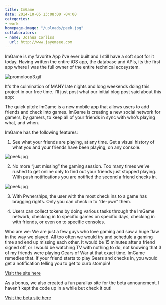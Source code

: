 ```yaml
---
title: ImGame
date: 2014-10-05 13:08:00 -04:00
categories:
- work
homepage-image: "/uploads/peek.jpg"
collaborators:
- name: Joshua Corliss
  url: http://www.jayemsee.com
---
```


ImGame is my favorite App i've ever built and I still have a soft spot for it today. Having written the entire iOS app, the database and APIs, its the first app where I was the full owner of the entire technical ecosystem.

![promoloop3.gif](/uploads/promoloop3.gif)

It's the culmination of MANY late nights and long weekends doing this project in our free time. I'll just post what our initial blog post said about this app:

The quick pitch:  ImGame is a new mobile app that allows users to add friends and check into games.  ImGame is creating a new social network for gamers, by gamers, to keep all of your friends in sync with who’s playing what, and when. 

ImGame has the following features:

1) See what your friends are playing, at any time. Get a visual history of what you and your friends have been playing, on any console.

![peek.jpg](http://imga.me/splash/img/slides/screens/02.png)


2) No more “just missing” the gaming session.  Too many times we’ve rushed to get online only to find out your friends just stopped playing.  With push notifications you are notified the second a friend checks in.

![peek.jpg](http://imga.me/splash/img/slides/screens/03.png)

3) With Pwnerships, the user with the most check ins to a game has bragging rights.  Only you can check in to “de-pwn” them.

4) Users can collect tokens by doing various tasks through the ImGame network, checking in to specific games on specific days, checking in with friends, or even on to specific consoles.

Who are we: We are just a few guys who love gaming and saw a huge flaw in the way we played.  All too often we would try and schedule a gaming time and end up missing each other.  It would be 15 minutes after a friend signed off, or I would be watching TV with nothing to do, not knowing that 3 of my friends were playing Gears of War at that exact time.  ImGame remedies that.  If your friend starts to play Gears and checks in, you would get a notification telling you to get to curb stompin!

[Visit the site here](http://imga.me)

As a bonus, we also created a fun parallax site for the beta announcment. I haven't kept the code up in a while but check it out!

[Visit the beta site here](http://imga.me/beta)